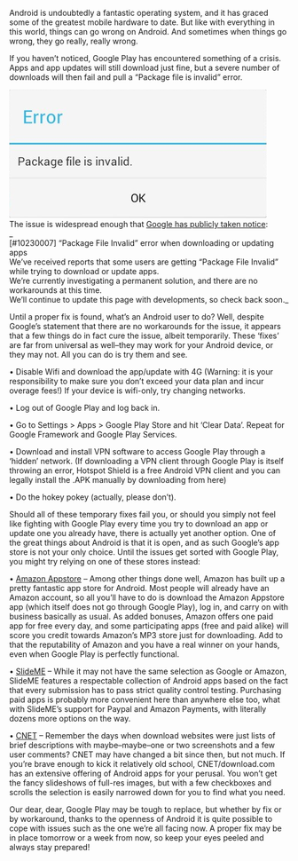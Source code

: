 <!--t Got Google Play Issues? Here’s Fixes and Workarounds t-->
<!--tag 2013,archive,tech,thinkboxly,tutorials tag-->
<!--image /content/images/got-google-play-issues-heres-fixes/Google-Play-Store1-1024x573.png image-->
  
Android is undoubtedly a fantastic operating system, and it has graced some of the greatest mobile hardware to date. But like with everything in this world, things can go wrong on Android. And sometimes when things go wrong, they go really, really wrong.  
  
If you haven’t noticed, Google Play has encountered something of a crisis. Apps and app updates will still download just fine, but a severe number of downloads will then fail and pull a “Package file is invalid” error.  
  
[![](/content/images/got-google-play-issues-heres-fixes/invaliderror1.png)](/content/images/got-google-play-issues-heres-fixes/invaliderror1.png)  
The issue is widespread enough that [Google has publicly taken notice](https://support.google.com/googleplay/answer/3300875):  
_  
\[#10230007\] “Package File Invalid” error when downloading or updating apps  
We’ve received reports that some users are getting “Package File Invalid” while trying to download or update apps.  
We’re currently investigating a permanent solution, and there are no workarounds at this time.  
We’ll continue to update this page with developments, so check back soon._  
  
Until a proper fix is found, what’s an Android user to do? Well, despite Google’s statement that there are no workarounds for the issue, it appears that a few things do in fact cure the issue, albeit temporarily. These ‘fixes’ are far from universal as well–they may work for your Android device, or they may not. All you can do is try them and see.  
  
• Disable Wifi and download the app/update with 4G (Warning: it is your responsibility to make sure you don’t exceed your data plan and incur overage fees!) If your device is wifi-only, try changing networks.  
  
• Log out of Google Play and log back in.  
  
• Go to Settings > Apps > Google Play Store and hit ‘Clear Data’. Repeat for Google Framework and Google Play Services.  
  
• Download and install VPN software to access Google Play through a ‘hidden’ network. (If downloading a VPN client through Google Play is itself throwing an error, Hotspot Shield is a free Android VPN client and you can legally install the .APK manually by downloading from here)  
  
• Do the hokey pokey (actually, please don’t).  
  
Should all of these temporary fixes fail you, or should you simply not feel like fighting with Google Play every time you try to download an app or update one you already have, there is actually yet another option. One of the great things about Android is that it is open, and as such Google’s app store is not your only choice. Until the issues get sorted with Google Play, you might try relying on one of these stores instead:  
  
• [Amazon Appstore](http://www.amazon.com/mobile-apps/b?ie=UTF8&node=2350149011) – Among other things done well, Amazon has built up a pretty fantastic app store for Android. Most people will already have an Amazon account, so all you’ll have to do is download the Amazon Appstore app (which itself does not go through Google Play), log in, and carry on with business basically as usual. As added bonuses, Amazon offers one paid app for free every day, and some participating apps (free and paid alike) will score you credit towards Amazon’s MP3 store just for downloading. Add to that the reputability of Amazon and you have a real winner on your hands, even when Google Play is perfectly functional.  
  
• [SlideME](http://slideme.org/) – While it may not have the same selection as Google or Amazon, SlideME features a respectable collection of Android apps based on the fact that every submission has to pass strict quality control testing. Purchasing paid apps is probably more convenient here than anywhere else too, what with SlideME’s support for Paypal and Amazon Payments, with literally dozens more options on the way.  
  
• [CNET](http://download.cnet.com/android/?tag=rb_content;main) – Remember the days when download websites were just lists of brief descriptions with maybe–maybe–one or two screenshots and a few user comments? CNET may have changed a bit since then, but not much. If you’re brave enough to kick it relatively old school, CNET/download.com has an extensive offering of Android apps for your perusal. You won’t get the fancy slideshows of full-res images, but with a few checkboxes and scrolls the selection is easily narrowed down for you to find what you need.  
  
Our dear, dear, Google Play may be tough to replace, but whether by fix or by workaround, thanks to the openness of Android it is quite possible to cope with issues such as the one we’re all facing now. A proper fix may be in place tomorrow or a week from now, so keep your eyes peeled and always stay prepared!
